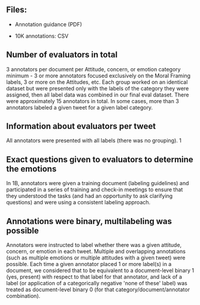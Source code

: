 
## Files:
- Annotation guidance (PDF)

- 10K annotations: CSV

## Number of evaluators in total
3 annotators per document per Attitude, concern, or emotion category minimum - 3 or more annotators focused exclusively on the Moral Framing labels, 3 or more on the Attitudes, etc. Each group worked on an identical dataset but were presented only with the labels of the category they were assigned, then all label data was combined in our final eval dataset. There were approximately 15 annotators in total. In some cases, more than 3 annotators labeled a given tweet for a given label category.

## Information about evaluators per tweet
All annotators were presented with all labels (there was no grouping). 1

## Exact questions given to evaluators to determine the emotions
In 1B, annotators were given a training document (labeling guidelines) and participated in a series of training and check-in meetings to ensure that they understood the tasks (and had an opportunity to ask clarifying questions) and were using a consistent labeling approach.

## Annotations were binary, multilabeling was possible
Annotators were instructed to label whether there was a given attitude, concern, or emotion in each tweet. Multiple and overlapping annotations (such as multiple emotions or multiple attitudes with a given tweet) were possible. Each time a given annotator placed 1 or more label(s) in a document, we considered that to be equivalent to a document-level binary 1 (yes, present) with respect to that label for that annotator, and lack of a label (or application of a categorically negative 'none of these' label) was treated as document-level binary 0 (for that category/document/annotator combination).
